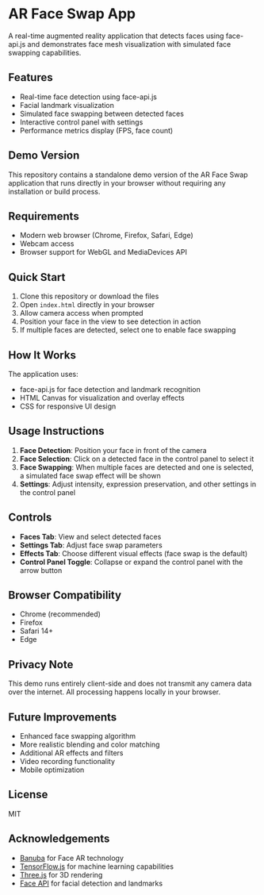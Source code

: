# AR Face Swap App

A real-time augmented reality application that detects faces using face-api.js and demonstrates face mesh visualization with simulated face swapping capabilities.

## Features

- Real-time face detection using face-api.js
- Facial landmark visualization
- Simulated face swapping between detected faces
- Interactive control panel with settings
- Performance metrics display (FPS, face count)

## Demo Version

This repository contains a standalone demo version of the AR Face Swap application that runs directly in your browser without requiring any installation or build process.

## Requirements

- Modern web browser (Chrome, Firefox, Safari, Edge)
- Webcam access
- Browser support for WebGL and MediaDevices API

## Quick Start

1. Clone this repository or download the files
2. Open `index.html` directly in your browser
3. Allow camera access when prompted
4. Position your face in the view to see detection in action
5. If multiple faces are detected, select one to enable face swapping

## How It Works

The application uses:
- face-api.js for face detection and landmark recognition
- HTML Canvas for visualization and overlay effects
- CSS for responsive UI design

## Usage Instructions

1. **Face Detection**: Position your face in front of the camera
2. **Face Selection**: Click on a detected face in the control panel to select it
3. **Face Swapping**: When multiple faces are detected and one is selected, a simulated face swap effect will be shown
4. **Settings**: Adjust intensity, expression preservation, and other settings in the control panel

## Controls

- **Faces Tab**: View and select detected faces
- **Settings Tab**: Adjust face swap parameters
- **Effects Tab**: Choose different visual effects (face swap is the default)
- **Control Panel Toggle**: Collapse or expand the control panel with the arrow button

## Browser Compatibility

- Chrome (recommended)
- Firefox
- Safari 14+
- Edge

## Privacy Note

This demo runs entirely client-side and does not transmit any camera data over the internet. All processing happens locally in your browser.

## Future Improvements

- Enhanced face swapping algorithm
- More realistic blending and color matching
- Additional AR effects and filters
- Video recording functionality
- Mobile optimization

## License

MIT

## Acknowledgements

- [Banuba](https://www.banuba.com/) for Face AR technology
- [TensorFlow.js](https://www.tensorflow.org/js) for machine learning capabilities
- [Three.js](https://threejs.org/) for 3D rendering
- [Face API](https://github.com/vladmandic/face-api) for facial detection and landmarks 